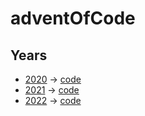 # adventOfCode

## Years

- [2020](https://adventofcode.com/2020) -> [code](./2020/)
- [2021](https://adventofcode.com/2021) -> [code](./2021/)
- [2022](https://adventofcode.com/2022) -> [code](./aoc-2022/)
